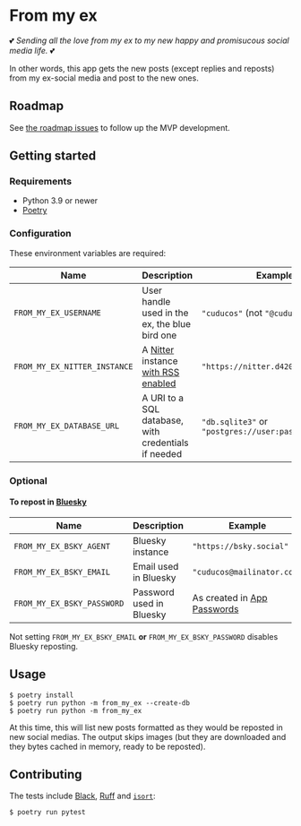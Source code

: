 # From my ex

💕 _Sending all the love from my ex to my new happy and promisucous social media life._ 💕

In other words, this app gets the new posts (except replies and reposts) from my ex-social media and post to the new ones.

## Roadmap

See [the roadmap issues](https://github.com/cuducos/from-my-ex/labels/roadmap) to follow up the MVP development.

## Getting started

### Requirements

* Python 3.9 or newer
* [Poetry](https://python-poetry.org)

### Configuration

These environment variables are required:

| Name | Description | Example |
|---|---|---|
| `FROM_MY_EX_USERNAME` | User handle used in the ex, the blue bird one | `"cuducos"` (not `"@cuducos"`) |
| `FROM_MY_EX_NITTER_INSTANCE` | A [Nitter](https://nitter.net/) instance [with RSS enabled](https://github.com/zedeus/nitter/wiki/Instances) | `"https://nitter.d420.de"` |
| `FROM_MY_EX_DATABASE_URL` | A URI to a SQL database, with credentials if needed | `"db.sqlite3"` or `"postgres://user:pass@server/db"` |

### Optional

#### To repost in [Bluesky](https://bsky.app)

| Name | Description | Example | Default value |
|---|---|---|---|
| `FROM_MY_EX_BSKY_AGENT` | Bluesky instance | `"https://bsky.social"` | `"https://bsky.social"` |
| `FROM_MY_EX_BSKY_EMAIL` | Email used in Bluesky | `"cuducos@mailinator.com"` | `None` |
| `FROM_MY_EX_BSKY_PASSWORD` | Password used in Bluesky | As created in [App Passwords](https://bsky.app/settings/app-passwords) | `None` |

Not setting `FROM_MY_EX_BSKY_EMAIL` **or** `FROM_MY_EX_BSKY_PASSWORD` disables Bluesky reposting.

## Usage

```console
$ poetry install
$ poetry run python -m from_my_ex --create-db
$ poetry run python -m from_my_ex
```

At this time, this will list new posts formatted as they would be reposted in new social medias.
The output skips images (but they are downloaded and they bytes cached in memory, ready to be reposted).

## Contributing

The tests include [Black](https://black.readthedocs.io/en/stable/), [Ruff](https://docs.astral.sh/ruff/) and [`isort`](https://pycqa.github.io/isort/):

```console
$ poetry run pytest
```
